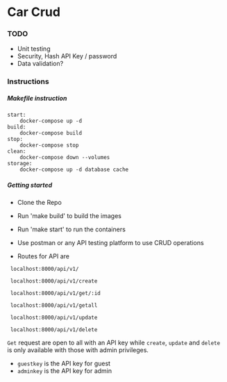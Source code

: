# Car Crud


### TODO
* Unit testing
* Security, Hash API Key / password
* Data validation?

### Instructions

##### Makefile instruction
```make
start:
	docker-compose up -d
build:
	docker-compose build
stop:
	docker-compose stop
clean:
	docker-compose down --volumes
storage:
	docker-compose up -d database cache
```

##### Getting started

- Clone the Repo

- Run 'make build' to build the images

- Run 'make start' to run the containers

- Use postman or any API testing platform to use CRUD operations

- Routes for API are 
```
 localhost:8000/api/v1/

 localhost:8000/api/v1/create

 localhost:8000/api/v1/get/:id

 localhost:8000/api/v1/getall

 localhost:8000/api/v1/update

 localhost:8000/api/v1/delete
 ```

 `Get` request are open to all with an API key while `create`, `update` and `delete` is only available with those with admin privileges.

 - `guestkey` is the API key for guest
 - `adminkey` is the API key for admin
